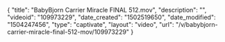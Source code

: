 {
    "title": "BabyBjorn Carrier Miracle FINAL 512.mov",
    "description": "",
    "videoid": "109973229",
    "date_created": "1502519650",
    "date_modified": "1504247456",
    "type": "captivate",
    "layout": "video",
    "url": "\/v\/babybjorn-carrier-miracle-final-512-mov\/109973229"
}